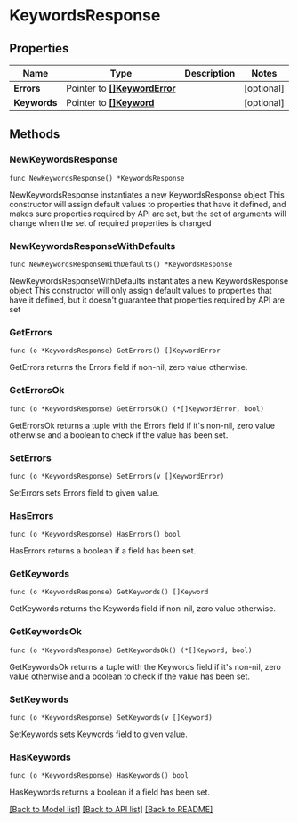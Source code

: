 # KeywordsResponse

## Properties

Name | Type | Description | Notes
------------ | ------------- | ------------- | -------------
**Errors** | Pointer to [**[]KeywordError**](KeywordError.md) |  | [optional] 
**Keywords** | Pointer to [**[]Keyword**](Keyword.md) |  | [optional] 

## Methods

### NewKeywordsResponse

`func NewKeywordsResponse() *KeywordsResponse`

NewKeywordsResponse instantiates a new KeywordsResponse object
This constructor will assign default values to properties that have it defined,
and makes sure properties required by API are set, but the set of arguments
will change when the set of required properties is changed

### NewKeywordsResponseWithDefaults

`func NewKeywordsResponseWithDefaults() *KeywordsResponse`

NewKeywordsResponseWithDefaults instantiates a new KeywordsResponse object
This constructor will only assign default values to properties that have it defined,
but it doesn't guarantee that properties required by API are set

### GetErrors

`func (o *KeywordsResponse) GetErrors() []KeywordError`

GetErrors returns the Errors field if non-nil, zero value otherwise.

### GetErrorsOk

`func (o *KeywordsResponse) GetErrorsOk() (*[]KeywordError, bool)`

GetErrorsOk returns a tuple with the Errors field if it's non-nil, zero value otherwise
and a boolean to check if the value has been set.

### SetErrors

`func (o *KeywordsResponse) SetErrors(v []KeywordError)`

SetErrors sets Errors field to given value.

### HasErrors

`func (o *KeywordsResponse) HasErrors() bool`

HasErrors returns a boolean if a field has been set.

### GetKeywords

`func (o *KeywordsResponse) GetKeywords() []Keyword`

GetKeywords returns the Keywords field if non-nil, zero value otherwise.

### GetKeywordsOk

`func (o *KeywordsResponse) GetKeywordsOk() (*[]Keyword, bool)`

GetKeywordsOk returns a tuple with the Keywords field if it's non-nil, zero value otherwise
and a boolean to check if the value has been set.

### SetKeywords

`func (o *KeywordsResponse) SetKeywords(v []Keyword)`

SetKeywords sets Keywords field to given value.

### HasKeywords

`func (o *KeywordsResponse) HasKeywords() bool`

HasKeywords returns a boolean if a field has been set.


[[Back to Model list]](../README.md#documentation-for-models) [[Back to API list]](../README.md#documentation-for-api-endpoints) [[Back to README]](../README.md)


